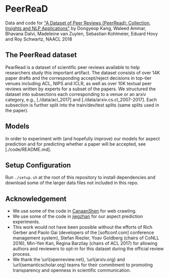 # PeerReaD
Data and code for ["A Dataset of Peer Reviews (PeerRead): Collection, Insights and NLP Applications"](http://arxiv.org) by Dongyeop Kang, Waleed Ammar, Bhavana Dalvi, Madeleine van Zuylen, Sebastian Kohlmeier, Eduard Hovy and Roy Schwartz, NAACL 2018

## The PeerRead dataset
PearRead is a dataset of scientific peer reviews available to help researchers study this important artifact.
The dataset consists of over 14K paper drafts and the corresponding accept/reject decisions in top-tier venues including ACL, NIPS and ICLR, as well as over 10K textual peer reviews written by experts for a subset of the papers.
We structured the dataset into subsections each corresponding to a venue or an arxiv category, e.g., [./data/acl_2017] and [./data/arxiv.cs.cl_2007-2017]. Each subsection is further split into the train/dev/test splits (same splits used in the paper). 

## Models
In order to experiment with (and hopefully improve) our models for aspect prediction and for predicting whether a paper will be accepted, see [./code/README.md].

## Setup Configuration
Run `./setup.sh` at the root of this repository to install dependencies and download some of the larger data files not included in this repo.

## Acknowledgement
 - We use some of the code in [CanaanShen](https://github.com/CanaanShen/DataProcessor/tree/master/src/Crawler) for web crawling.
 - We use some of the code in [jiegzhan](https://github.com/jiegzhan/multi-class-text-classification-cnn-rnn) for our aspect prediction experiments.
- This work would not have been possible without the efforts of Rich Gerber and Paolo Gai (developers of the [softconf.com] conference management system), Stefan Riezler, Yoav Goldberg (chairs of CoNLL 2016), Min-Yen Kan, Regina Barzilay (chairs of ACL 2017) for allowing authors and reviewers to opt-in for this dataset during the official review process.
- We thank the \url{openreview.net}, \url{arxiv.org} and \url{semanticscholar.org} teams for their commitment to promoting transparency and openness in scientific communication. 
